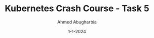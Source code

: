 ---
layout: reads
title:  "Kubernetes Crash Course - Task 5"
date:   1-1-2024
author: "Ahmed Abugharbia"
author_link: "https://www.linkedin.com/in/ahmadabugharbieh/"
---